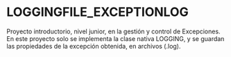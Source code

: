 # LOGGINGFILE_EXCEPTIONLOG
Proyecto introductorio, nivel junior, en la gestión y control de Excepciones. En este proyecto solo se implementa la clase nativa LOGGING, y se guardan las propiedades de la excepción obtenida, en archivos (.log).
